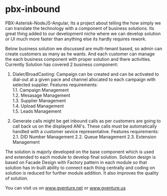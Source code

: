 # pbx-inbound
PBX-Asterisk-NodeJS-Angular, Its a project about telling the how simply we can translate the technology with a component of business solutions. Its great thing added to our development niche where we can develop solution or UI much more faster than anything else its hardly requires rework. 

Below business solution we discussed are multi-tenant based, so admin can create customers as many as he wants. And each customer can manage the each business component with proper solution and there activities.
Currently Solution has covered 2 business component:
1. Dialer/BroadCasting: Campaign can be created and can be activated to dial-out at a given pace and channel allocated to each campaign with selected supplier.
Features requirements:<br/>
1.1. Campaign Management<br/>
1.2. Mesasage Management<br/>
1.3. Supplier Management<br/>
1.4. Upload Management<br/>
1.5. Leads Management<br/>

2. Generate calls might be get inbound calls as per customers are going to call back us on the displayed ANI's. These calls must be automatically handled with a customer sevice representative.
Features requirements:
2.1. DID Number Management
2.2. Queue Management
2.3. Extension Management

The solution is majorly developed on the base component which is used and extended to each module to develop final solution. Solution design is based on Facade Design with Factory pattern in each module so that solution has in-built ability to connect each thing centrally and coding on solution is reduced for further module addition. It also improves the quality of solution.

You can visit us on www.gventure.net or www.gventure.us

